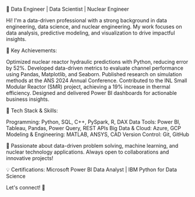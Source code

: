 🚀 Data Engineer | Data Scientist | Nuclear Engineer

Hi! I'm a data-driven professional with a strong background in data engineering, data science, and nuclear engineering. My work focuses on data analysis, predictive modeling, and visualization to drive impactful insights.

🔹 Key Achievements:

Optimized nuclear reactor hydraulic predictions with Python, reducing error by 52%.
Developed data-driven metrics to evaluate channel performance using Pandas, Matplotlib, and Seaborn.
Published research on simulation methods at the ANS 2024 Annual Conference.
Contributed to the INL Small Modular Reactor (SMR) project, achieving a 19% increase in thermal efficiency.
Designed and delivered Power BI dashboards for actionable business insights.

🔹 Tech Stack & Skills:

Programming: Python, SQL, C++, PySpark, R, DAX
Data Tools: Power BI, Tableau, Pandas, Power Query, REST APIs
Big Data & Cloud: Azure, GCP
Modeling & Engineering: MATLAB, ANSYS, CAD
Version Control: Git, GitHub

📢 Passionate about data-driven problem solving, machine learning, and nuclear technology applications. Always open to collaborations and innovative projects!

💡 Certifications: Microsoft Power BI Data Analyst | IBM Python for Data Science

Let's connect! 🚀

